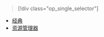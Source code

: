 > [!div class="op_single_selector"]
- [经典](../articles/storage/storage-cannot-delete-storage-account-container-vhd.md)
- [资源管理器](../articles/storage/storage-resource-manager-cannot-delete-storage-account-container-vhd.md)

<!---HONumber=Mooncake_1128_2016-->